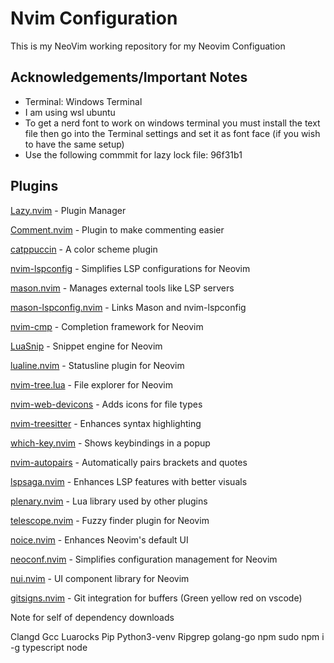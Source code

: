 # Nvim Configuration

This is my NeoVim working repository for my Neovim Configuation

## Acknowledgements/Important Notes

 - Terminal: Windows Terminal
 - I am using wsl ubuntu
 - To get a nerd font to work on windows terminal you must install the text file then go into the Terminal settings and set it as font face (if you wish to have the same setup)
 - Use the following commmit for lazy lock file: 96f31b1 


## Plugins 

[Lazy.nvim](https://github.com/folke/lazy.nvim) - Plugin Manager

[Comment.nvim](https://github.com/numToStr/Comment.nvim) - Plugin to make commenting easier

[catppuccin](https://github.com/catppuccin/nvim) - A color scheme plugin

[nvim-lspconfig](https://github.com/neovim/nvim-lspconfig) - Simplifies LSP configurations for Neovim

[mason.nvim](https://github.com/williamboman/mason.nvim) - Manages external tools like LSP servers

[mason-lspconfig.nvim](https://github.com/williamboman/mason-lspconfig.nvim) - Links Mason and nvim-lspconfig

[nvim-cmp](https://github.com/hrsh7th/nvim-cmp) - Completion framework for Neovim

[LuaSnip](https://github.com/L3MON4D3/LuaSnip) - Snippet engine for Neovim

[lualine.nvim](https://github.com/nvim-lualine/lualine.nvim) - Statusline plugin for Neovim

[nvim-tree.lua](https://github.com/nvim-tree/nvim-tree.lua) - File explorer for Neovim

[nvim-web-devicons](https://github.com/nvim-tree/nvim-web-devicons) - Adds icons for file types

[nvim-treesitter](https://github.com/nvim-treesitter/nvim-treesitter) - Enhances syntax highlighting

[which-key.nvim](https://github.com/folke/which-key.nvim) - Shows keybindings in a popup

[nvim-autopairs](https://github.com/windwp/nvim-autopairs) - Automatically pairs brackets and quotes

[lspsaga.nvim](https://github.com/glepnir/lspsaga.nvim) - Enhances LSP features with better visuals

[plenary.nvim](https://github.com/nvim-lua/plenary.nvim) - Lua library used by other plugins

[telescope.nvim](https://github.com/nvim-telescope/telescope.nvim) - Fuzzy finder plugin for Neovim

[noice.nvim](https://github.com/folke/noice.nvim) - Enhances Neovim's default UI

[neoconf.nvim](https://github.com/folke/neoconf.nvim) - Simplifies configuration management for Neovim

[nui.nvim](https://github.com/MunifTanjim/nui.nvim) - UI component library for Neovim

[gitsigns.nvim](https://github.com/lewis6991/gitsigns.nvim) - Git integration for buffers (Green yellow red on vscode)

Note for self of dependency downloads

Clangd 
Gcc
Luarocks
Pip 
Python3-venv
Ripgrep
golang-go
npm
sudo npm i -g typescript
node

